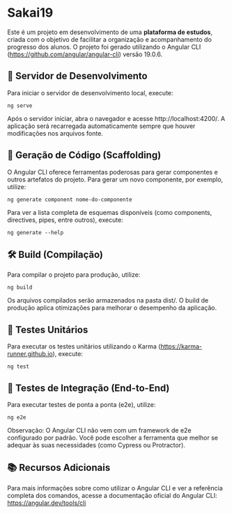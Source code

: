 
Sakai19
=======

Este é um projeto em desenvolvimento de uma **plataforma de estudos**, criada com o objetivo de facilitar a organização e acompanhamento do progresso dos alunos. O projeto foi gerado utilizando o Angular CLI (https://github.com/angular/angular-cli) versão 19.0.6.

🚀 Servidor de Desenvolvimento
-----------------------------
Para iniciar o servidor de desenvolvimento local, execute:

    ng serve

Após o servidor iniciar, abra o navegador e acesse http://localhost:4200/. A aplicação será recarregada automaticamente sempre que houver modificações nos arquivos fonte.

🧱 Geração de Código (Scaffolding)
----------------------------------
O Angular CLI oferece ferramentas poderosas para gerar componentes e outros artefatos do projeto. Para gerar um novo componente, por exemplo, utilize:

    ng generate component nome-do-componente

Para ver a lista completa de esquemas disponíveis (como components, directives, pipes, entre outros), execute:

    ng generate --help

🛠️ Build (Compilação)
----------------------
Para compilar o projeto para produção, utilize:

    ng build

Os arquivos compilados serão armazenados na pasta dist/. O build de produção aplica otimizações para melhorar o desempenho da aplicação.

🧪 Testes Unitários
-------------------
Para executar os testes unitários utilizando o Karma (https://karma-runner.github.io), execute:

    ng test

🧪 Testes de Integração (End-to-End)
------------------------------------
Para executar testes de ponta a ponta (e2e), utilize:

    ng e2e

Observação: O Angular CLI não vem com um framework de e2e configurado por padrão. Você pode escolher a ferramenta que melhor se adequar às suas necessidades (como Cypress ou Protractor).

📚 Recursos Adicionais
----------------------
Para mais informações sobre como utilizar o Angular CLI e ver a referência completa dos comandos, acesse a documentação oficial do Angular CLI:
https://angular.dev/tools/cli
